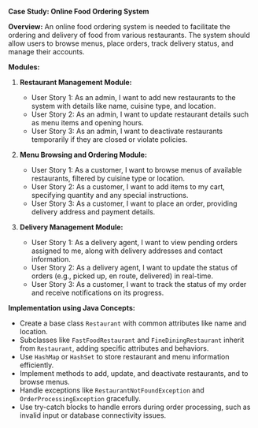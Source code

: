 **Case Study: Online Food Ordering System**

**Overview:**
An online food ordering system is needed to facilitate the ordering and delivery of food from various restaurants. The system should allow users to browse menus, place orders, track delivery status, and manage their accounts.

**Modules:**

1. **Restaurant Management Module:**
    - User Story 1: As an admin, I want to add new restaurants to the system with details like name, cuisine type, and location.
    - User Story 2: As an admin, I want to update restaurant details such as menu items and opening hours.
    - User Story 3: As an admin, I want to deactivate restaurants temporarily if they are closed or violate policies.

2. **Menu Browsing and Ordering Module:**
    - User Story 1: As a customer, I want to browse menus of available restaurants, filtered by cuisine type or location.
    - User Story 2: As a customer, I want to add items to my cart, specifying quantity and any special instructions.
    - User Story 3: As a customer, I want to place an order, providing delivery address and payment details.

3. **Delivery Management Module:**
    - User Story 1: As a delivery agent, I want to view pending orders assigned to me, along with delivery addresses and contact information.
    - User Story 2: As a delivery agent, I want to update the status of orders (e.g., picked up, en route, delivered) in real-time.
    - User Story 3: As a customer, I want to track the status of my order and receive notifications on its progress.

**Implementation using Java Concepts:**
- Create a base class `Restaurant` with common attributes like name and location.
- Subclasses like `FastFoodRestaurant` and `FineDiningRestaurant` inherit from `Restaurant`, adding specific attributes and behaviors.
- Use `HashMap` or `HashSet` to store restaurant and menu information efficiently.
- Implement methods to add, update, and deactivate restaurants, and to browse menus.
- Handle exceptions like `RestaurantNotFoundException` and `OrderProcessingException` gracefully.
- Use try-catch blocks to handle errors during order processing, such as invalid input or database connectivity issues.
